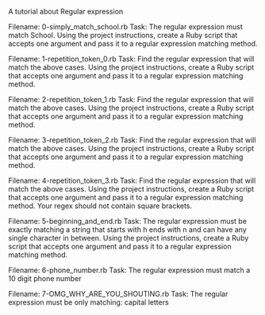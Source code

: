 A tutorial about Regular expression

Filename: 0-simply_match_school.rb
Task: The regular expression must match School. Using the project instructions, create a Ruby script that accepts one argument and pass it to a regular expression matching method.

Filename: 1-repetition_token_0.rb
Task: Find the regular expression that will match the above cases. Using the project instructions, create a Ruby script that accepts one argument and pass it to a regular expression matching method.

Filename: 2-repetition_token_1.rb
Task: Find the regular expression that will match the above cases. Using the project instructions, create a Ruby script that accepts one argument and pass it to a regular expression matching method.

Filename: 3-repetition_token_2.rb
Task: Find the regular expression that will match the above cases. Using the project instructions, create a Ruby script that accepts one argument and pass it to a regular expression matching method.

Filename: 4-repetition_token_3.rb
Task: Find the regular expression that will match the above cases. Using the project instructions, create a Ruby script that accepts one argument and pass it to a regular expression matching method. Your regex should not contain square brackets.

Filename: 5-beginning_and_end.rb
Task: The regular expression must be exactly matching a string that starts with h ends with n and can have any single character in between. Using the project instructions, create a Ruby script that accepts one argument and pass it to a regular expression matching method.

Filename: 6-phone_number.rb
Task: The regular expression must match a 10 digit phone number

Filename: 7-OMG_WHY_ARE_YOU_SHOUTING.rb
Task: The regular expression must be only matching: capital letters
